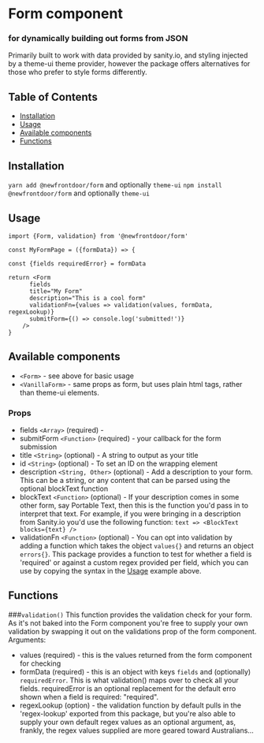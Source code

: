 # Form component
### for dynamically building out forms from JSON

Primarily built to work with data provided by sanity.io, and styling injected by a theme-ui theme provider, however the package offers alternatives for those who prefer to style forms differently.

## Table of Contents
* [Installation](#installation)
* [Usage](#usage)
* [Available components](#available-components)
* [Functions](#functions)


## Installation
`yarn add @newfrontdoor/form` and optionally `theme-ui`
`npm install @newfrontdoor/form` and optionally `theme-ui`

## Usage
```
import {Form, validation} from '@newfrontdoor/form'

const MyFormPage = ({formData}) => {

const {fields requiredError} = formData

return <Form
      fields
      title="My Form"
      description="This is a cool form"
      validationFn={values => validation(values, formData, regexLookup)}
      submitForm={() => console.log('submitted!')}
    />
}
```

## Available components
- `<Form>` - see above for basic usage
- `<VanillaForm>` - same props as form, but uses plain html tags, rather than theme-ui elements.

### Props
- fields `<Array>` (required) - 
- submitForm `<Function>` (required) - your callback for the form submission
- title `<String>` (optional) - A string to output as your title
- id `<String>` (optional) - To set an ID on the wrapping element
- description `<String, Other>` (optional) - Add a description to your form. This can be a string, or any content that can be parsed using the optional blockText function
- blockText `<Function>` (optional) - If your description comes in some other form, say Portable Text, then this is the function you'd pass in to interpret that text. For example, if you were bringing in a description from Sanity.io you'd use the following function: `text => <BlockText blocks={text} />`
- validationFn `<Function>` (optional) - You can opt into validation by adding a function which takes the object `values{}` and returns an object `errors{}`. This package provides a function to test for whether a field is 'required' or against a custom regex provided per field, which you can use by copying the syntax in the [Usage](#usage) example above.

## Functions
###`validation()`
This function provides the validation check for your form. As it's not baked into the Form component you're free to supply your own validation by swapping it out on the validations prop of the form component.
Arguments:
- values (required) - this is the values returned from the form component for checking
- formData (required) - this is an object with keys `fields` and (optionally) `requiredError`. This is what validation() maps over to check all your fields. requiredError is an optional replacement for the default erro shown when a field is required: "required".
- regexLookup (option) - the validation function by default pulls in the 'regex-lookup' exported from this package, but you're also able to supply your own default regex values as an optional argument, as, frankly, the regex values supplied are more geared toward Australians...

